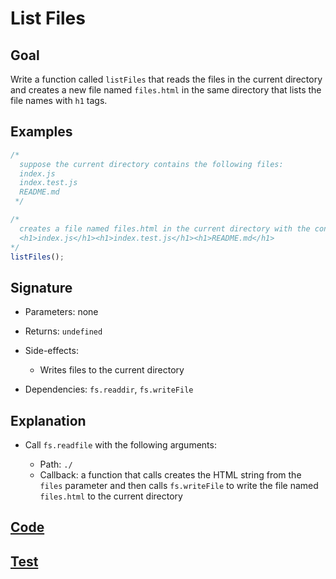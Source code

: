 # List Files

## Goal

Write a function called `listFiles` that reads the files in the current directory and creates a new file named `files.html` in the same directory that lists the file names with `h1` tags.

## Examples

```js
/*
  suppose the current directory contains the following files:
  index.js
  index.test.js
  README.md
 */

/*
  creates a file named files.html in the current directory with the contents:
  <h1>index.js</h1><h1>index.test.js</h1><h1>README.md</h1>
*/
listFiles();
```

## Signature

- Parameters: none
- Returns: `undefined`
- Side-effects:

  - Writes files to the current directory

- Dependencies: `fs.readdir`, `fs.writeFile`

## Explanation

- Call `fs.readfile` with the following arguments:

  - Path: `./`
  - Callback: a function that calls creates the HTML string from the `files` parameter and then calls `fs.writeFile` to write the file named `files.html` to the current directory

## [Code](index.js)

## [Test](index.test.js)
